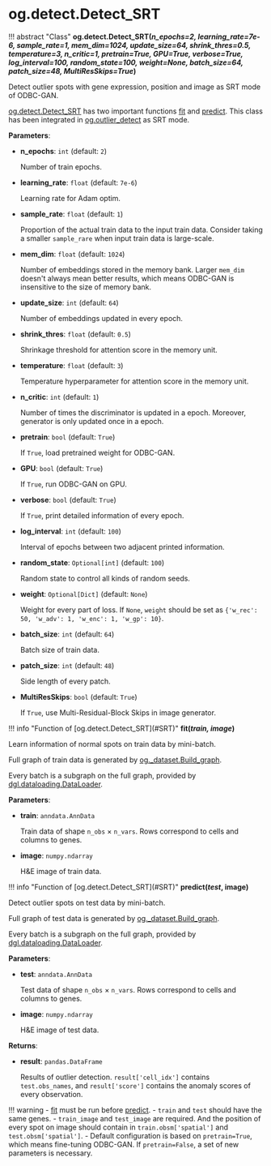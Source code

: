 # og.detect.Detect_SRT

<div id = 'SRT'></div>
!!! abstract "Class"
    <b>og.detect.Detect_SRT(<i>n_epochs=2, learning_rate=7e-6, sample_rate=1, mem_dim=1024, update_size=64, shrink_thres=0.5, temperature=3, n_critic=1, pretrain=True, GPU=True, verbose=True, log_interval=100, random_state=100, weight=None, batch_size=64, patch_size=48, MultiResSkips=True</i>)</b>

Detect outlier spots with gene expression, position and image as SRT mode of ODBC-GAN.

[og.detect.Detect_SRT](#SRT) has two important functions [fit](#fit) and [predict](#predict). This class has been integrated in [og.outlier_detect](./outlier_detect.md) as SRT mode.

**Parameters**:

- **n_epochs**: `int` (default: `2`)

    Number of train epochs.

- **learning_rate**: `float` (default: `7e-6`)

    Learning rate for Adam optim.

- **sample_rate**: `float` (default: `1`)

    Proportion of the actual train data to the input train data. Consider taking a smaller `sample_rare` when input train data is large-scale.

- **mem_dim**: `float` (default: `1024`)

    Number of embeddings stored in the memory bank. Larger `mem_dim` doesn't always mean better results, which means ODBC-GAN is insensitive to the size of memory bank.

- **update_size**: `int` (default: `64`)

    Number of embeddings updated in every epoch.

- **shrink_thres**: `float` (default: `0.5`)

    Shrinkage threshold for attention score in the memory unit.

- **temperature**: `float` (default: `3`)

    Temperature hyperparameter for attention score in the memory unit.

- **n_critic**: `int` (default: `1`)

    Number of times the discriminator is updated in a epoch. Moreover, generator is only updated once in a epoch.

- **pretrain**: `bool` (default: `True`)

    If `True`, load pretrained weight for ODBC-GAN.

- **GPU**: `bool` (default: `True`)

    If `True`, run ODBC-GAN on GPU.

- **verbose**: `bool` (default: `True`)

    If `True`, print detailed information of every epoch.

- **log_interval**: `int` (default: `100`)

    Interval of epochs between two adjacent printed information.

- **random_state**: `Optional[int]` (default: `100`)

    Random state to control all kinds of random seeds.

- **weight**: `Optional[Dict]` (default: `None`)

    Weight for every part of loss. If `None`, `weight` should be set as `{'w_rec': 50, 'w_adv': 1, 'w_enc': 1, 'w_gp': 10}`.

- **batch_size**: `int` (default: `64`)

    Batch size of train data.

- **patch_size**: `int` (default: `48`)

    Side length of every patch.

- **MultiResSkips**: `bool` (default: `True`)

    If `True`, use Multi-Residual-Block Skips in image generator.

<div id = 'fit'></div>
!!! info "Function of [og.detect.Detect_SRT](#SRT)"
    <b>fit(<i>train, image</i>)</b>

Learn information of normal spots on train data by mini-batch.

Full graph of train data is generated by [og._dataset.Build_graph](../Dataset/Build_graph.md).

Every batch is a subgraph on the full graph, provided by [dgl.dataloading.DataLoader](https://docs.dgl.ai/en/latest/generated/dgl.dataloading.DataLoader.html).

**Parameters**:

- **train**: `anndata.AnnData`

    Train data of shape `n_obs` × `n_vars`. Rows correspond to cells and columns to genes.

- **image**: `numpy.ndarray`

    H&E image of train data.

<div id = 'predict'></div>
!!! info "Function of [og.detect.Detect_SRT](#SRT)"
    <b>predict(<i>test</i>, image)</b>

Detect outlier spots on test data by mini-batch.

Full graph of test data is generated by [og._dataset.Build_graph](../Dataset/Build_graph.md).

Every batch is a subgraph on the full graph, provided by [dgl.dataloading.DataLoader](https://docs.dgl.ai/en/latest/generated/dgl.dataloading.DataLoader.html).

**Parameters**:

- **test**: `anndata.AnnData`

    Test data of shape `n_obs` × `n_vars`. Rows correspond to cells and columns to genes.

- **image**: `numpy.ndarray`

    H&E image of test data.

**Returns**:

- **result**: `pandas.DataFrame`

    Results of outlier detection. `result['cell_idx']` contains `test.obs_names`, and `result['score']` contains the anomaly scores of every observation.

!!! warning
    - [fit](#fit) must be run before [predict](#predict).
    - `train` and `test` should have the same genes.
    - `train_image` and `test_image` are required. And the position of every spot on image should contain in `train.obsm['spatial']` and `test.obsm['spatial']`.
    - Default configuration is based on `pretrain=True`, which means fine-tuning ODBC-GAN. If `pretrain=False`, a set of new parameters is necessary.